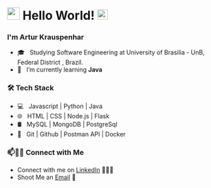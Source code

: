 # <img src="https://github.com/Shiv-sharma-111/Shiv-sharma-111/blob/master/Assets/Hi.gif" width="29px"> Hello World!&nbsp;<img src="https://github.com/Shiv-sharma-111/Shiv-sharma-111/blob/master/Assets/Earth.gif" width="24px">

### I'm Artur Krauspenhar

- 🎓 &nbsp; Studying Software Engineering at University of Brasilia - UnB, Federal District , Brazil.
- 🌱 &nbsp; I’m currently learning **Java**

<h3>🛠 Tech Stack</h3>

- 💻 &nbsp; Javascript | Python | Java
- 🌐 &nbsp; HTML | CSS | Node.js | Flask
- 🛢 &nbsp; MySQL | MongoDB | PostgreSql
- 🔧 &nbsp; Git | Github | Postman API | Docker

<!-- ![github stats](https://github-readme-stats.vercel.app/api?username=Arturhk05&show_icons=true&theme=radical) -->

### 📫🤝🏻 Connect with Me

 - Connect with me on [LinkedIn](https://www.linkedin.com/in/arturkraus/) 👨🏻‍💻
 - Shoot Me an [Email](mailto:arturkrauspenhar@hotmail.com) 💌

<!--[![Mail Badge](https://img.shields.io/badge/-arturkrauspenhar@hotmail.com-c14438?style=flat-square&logo=Gmail&logoColor=white&link=mailto:arturkrauspenhar@hotmail.com)](mailto:arturkrauspenhar@hotmail.com)-->
